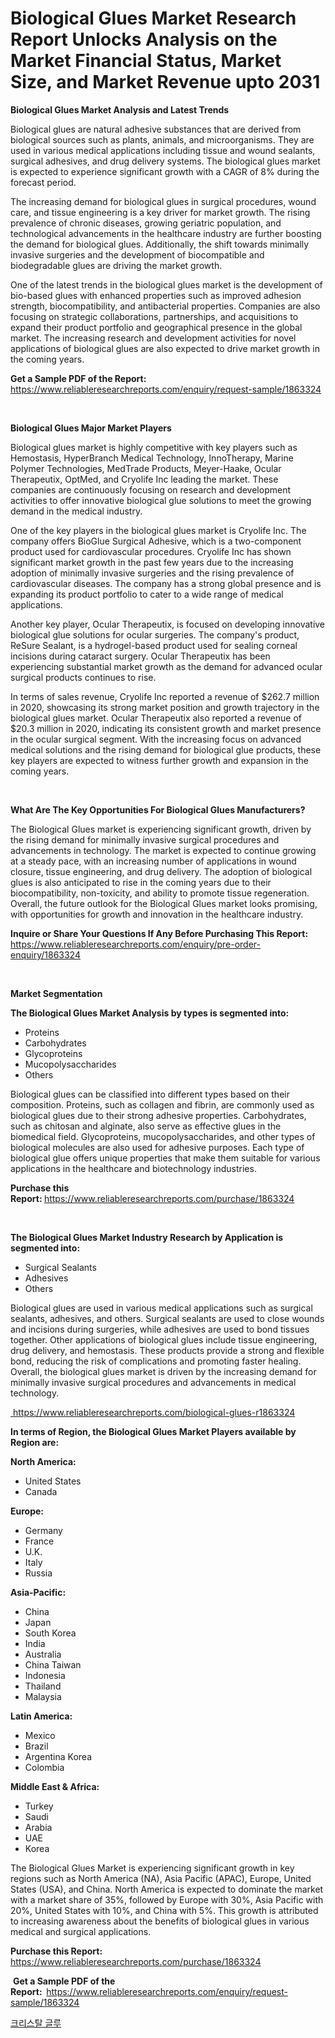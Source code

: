 <p><h1>Biological Glues Market Research Report Unlocks Analysis on the Market Financial Status, Market Size, and Market Revenue upto 2031</h1></p><p><strong>Biological Glues Market Analysis and Latest Trends</strong></p>
<p><p>Biological glues are natural adhesive substances that are derived from biological sources such as plants, animals, and microorganisms. They are used in various medical applications including tissue and wound sealants, surgical adhesives, and drug delivery systems. The biological glues market is expected to experience significant growth with a CAGR of 8% during the forecast period. </p><p>The increasing demand for biological glues in surgical procedures, wound care, and tissue engineering is a key driver for market growth. The rising prevalence of chronic diseases, growing geriatric population, and technological advancements in the healthcare industry are further boosting the demand for biological glues. Additionally, the shift towards minimally invasive surgeries and the development of biocompatible and biodegradable glues are driving the market growth.</p><p>One of the latest trends in the biological glues market is the development of bio-based glues with enhanced properties such as improved adhesion strength, biocompatibility, and antibacterial properties. Companies are also focusing on strategic collaborations, partnerships, and acquisitions to expand their product portfolio and geographical presence in the global market. The increasing research and development activities for novel applications of biological glues are also expected to drive market growth in the coming years.</p></p>
<p><strong>Get a Sample PDF of the Report:&nbsp;</strong> <a href="https://www.reliableresearchreports.com/enquiry/request-sample/1863324">https://www.reliableresearchreports.com/enquiry/request-sample/1863324</a></p>
<p>&nbsp;</p>
<p><strong>Biological Glues Major Market Players</strong></p>
<p><p>Biological glues market is highly competitive with key players such as Hemostasis, HyperBranch Medical Technology, InnoTherapy, Marine Polymer Technologies, MedTrade Products, Meyer-Haake, Ocular Therapeutix, OptMed, and Cryolife Inc leading the market. These companies are continuously focusing on research and development activities to offer innovative biological glue solutions to meet the growing demand in the medical industry.</p><p>One of the key players in the biological glues market is Cryolife Inc. The company offers BioGlue Surgical Adhesive, which is a two-component product used for cardiovascular procedures. Cryolife Inc has shown significant market growth in the past few years due to the increasing adoption of minimally invasive surgeries and the rising prevalence of cardiovascular diseases. The company has a strong global presence and is expanding its product portfolio to cater to a wide range of medical applications.</p><p>Another key player, Ocular Therapeutix, is focused on developing innovative biological glue solutions for ocular surgeries. The company's product, ReSure Sealant, is a hydrogel-based product used for sealing corneal incisions during cataract surgery. Ocular Therapeutix has been experiencing substantial market growth as the demand for advanced ocular surgical products continues to rise.</p><p>In terms of sales revenue, Cryolife Inc reported a revenue of $262.7 million in 2020, showcasing its strong market position and growth trajectory in the biological glues market. Ocular Therapeutix also reported a revenue of $20.3 million in 2020, indicating its consistent growth and market presence in the ocular surgical segment. With the increasing focus on advanced medical solutions and the rising demand for biological glue products, these key players are expected to witness further growth and expansion in the coming years.</p></p>
<p>&nbsp;</p>
<p><strong>What Are The Key Opportunities For Biological Glues Manufacturers?</strong></p>
<p><p>The Biological Glues market is experiencing significant growth, driven by the rising demand for minimally invasive surgical procedures and advancements in technology. The market is expected to continue growing at a steady pace, with an increasing number of applications in wound closure, tissue engineering, and drug delivery. The adoption of biological glues is also anticipated to rise in the coming years due to their biocompatibility, non-toxicity, and ability to promote tissue regeneration. Overall, the future outlook for the Biological Glues market looks promising, with opportunities for growth and innovation in the healthcare industry.</p></p>
<p><strong>Inquire or Share Your Questions If Any Before Purchasing This Report:</strong> <a href="https://www.reliableresearchreports.com/enquiry/pre-order-enquiry/1863324">https://www.reliableresearchreports.com/enquiry/pre-order-enquiry/1863324</a></p>
<p>&nbsp;</p>
<p><strong>Market Segmentation</strong></p>
<p><strong>The Biological Glues Market Analysis by types is segmented into:</strong></p>
<p><ul><li>Proteins</li><li>Carbohydrates</li><li>Glycoproteins</li><li>Mucopolysaccharides</li><li>Others</li></ul></p>
<p><p>Biological glues can be classified into different types based on their composition. Proteins, such as collagen and fibrin, are commonly used as biological glues due to their strong adhesive properties. Carbohydrates, such as chitosan and alginate, also serve as effective glues in the biomedical field. Glycoproteins, mucopolysaccharides, and other types of biological molecules are also used for adhesive purposes. Each type of biological glue offers unique properties that make them suitable for various applications in the healthcare and biotechnology industries.</p></p>
<p><strong>Purchase this Report:&nbsp;</strong><a href="https://www.reliableresearchreports.com/purchase/1863324">https://www.reliableresearchreports.com/purchase/1863324</a></p>
<p>&nbsp;</p>
<p><strong>The Biological Glues Market Industry Research by Application is segmented into:</strong></p>
<p><ul><li>Surgical Sealants</li><li>Adhesives</li><li>Others</li></ul></p>
<p><p>Biological glues are used in various medical applications such as surgical sealants, adhesives, and others. Surgical sealants are used to close wounds and incisions during surgeries, while adhesives are used to bond tissues together. Other applications of biological glues include tissue engineering, drug delivery, and hemostasis. These products provide a strong and flexible bond, reducing the risk of complications and promoting faster healing. Overall, the biological glues market is driven by the increasing demand for minimally invasive surgical procedures and advancements in medical technology.</p></p>
<p><a href="https://www.reliableresearchreports.com/biological-glues-r1863324">&nbsp;https://www.reliableresearchreports.com/biological-glues-r1863324</a></p>
<p><strong>In terms of Region, the Biological Glues Market Players available by Region are:</strong></p>
<p>
    <p> <strong> North America: </strong>
        <ul>
            <li>United States</li>
            <li>Canada</li>
        </ul>
        </p> 
    <p> <strong> Europe: </strong>
        <ul>
            <li>Germany</li>
            <li>France</li>
            <li>U.K.</li>
            <li>Italy</li>
            <li>Russia</li>
        </ul>
        </p> 
    <p> <strong> Asia-Pacific: </strong>
        <ul>
            <li>China</li>
            <li>Japan</li>
            <li>South Korea</li>
            <li>India</li>
            <li>Australia</li>
            <li>China Taiwan</li>
            <li>Indonesia</li>
            <li>Thailand</li>
            <li>Malaysia</li>
        </ul>
        </p> 
    <p> <strong> Latin America: </strong>
        <ul>
            <li>Mexico</li>
            <li>Brazil</li>
            <li>Argentina Korea</li>
            <li>Colombia</li>
        </ul>
        </p> 
    <p> <strong> Middle East & Africa: </strong>
        <ul>
            <li>Turkey</li>
            <li>Saudi</li>
            <li>Arabia</li>
            <li>UAE</li>
            <li>Korea</li>
        </ul>
    </p>
    </p>
<p><p>The Biological Glues Market is experiencing significant growth in key regions such as North America (NA), Asia Pacific (APAC), Europe, United States (USA), and China. North America is expected to dominate the market with a market share of 35%, followed by Europe with 30%, Asia Pacific with 20%, United States with 10%, and China with 5%. This growth is attributed to increasing awareness about the benefits of biological glues in various medical and surgical applications.</p></p>
<p><strong>Purchase this Report: </strong><a href="https://www.reliableresearchreports.com/purchase/1863324">https://www.reliableresearchreports.com/purchase/1863324</a></p>
<p>&nbsp;<strong>Get a Sample PDF of the Report:&nbsp;&nbsp;</strong><a href="https://www.reliableresearchreports.com/enquiry/request-sample/1863324">https://www.reliableresearchreports.com/enquiry/request-sample/1863324</a></p>
<p><strong></strong></p>
<p><p><a href="https://github.com/kein8762/Market-Research-Report-List-2/blob/main/53170429072.md">크리스탈 글루</a></p></p>